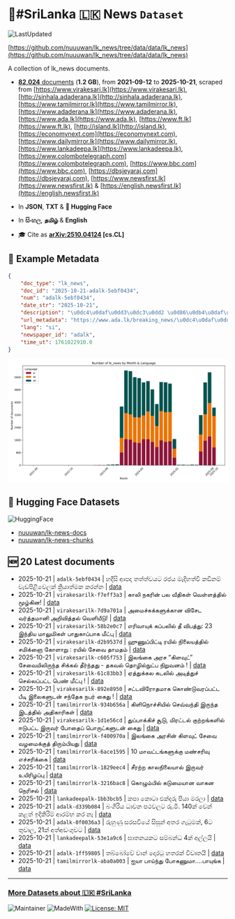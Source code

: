 # 📄#SriLanka 🇱🇰 News `Dataset`

![LastUpdated](https://img.shields.io/badge/last_updated-2025--10--21_10:46:30-green)

[https://github.com/nuuuwan/lk_news/tree/data/data/lk_news](https://github.com/nuuuwan/lk_news/tree/data/data/lk_news)

A collection of lk_news documents.

- [**82,024** documents](https://github.com/nuuuwan/lk_news/tree/data/data/lk_news) (**1.2 GB**), from **2021-09-12** to **2025-10-21**, scraped from [https://www.virakesari.lk](https://www.virakesari.lk), [http://sinhala.adaderana.lk](http://sinhala.adaderana.lk), [https://www.tamilmirror.lk](https://www.tamilmirror.lk), [https://www.adaderana.lk](https://www.adaderana.lk), [https://www.ada.lk](https://www.ada.lk), [https://www.ft.lk](https://www.ft.lk), [http://island.lk](http://island.lk), [https://economynext.com](https://economynext.com), [https://www.dailymirror.lk](https://www.dailymirror.lk), [https://www.lankadeepa.lk](https://www.lankadeepa.lk), [https://www.colombotelegraph.com](https://www.colombotelegraph.com), [https://www.bbc.com](https://www.bbc.com), [https://dbsjeyaraj.com](https://dbsjeyaraj.com), [https://www.newsfirst.lk](https://www.newsfirst.lk) & [https://english.newsfirst.lk](https://english.newsfirst.lk)

- In **JSON**, **TXT** & **🤗 Hugging Face**

- In **සිංහල**, **தமிழ்** & **English**

- 🎓 Cite as **[arXiv:2510.04124](https://arxiv.org/abs/2510.04124) [cs.CL]**

## 📝 Example Metadata

```json
{
    "doc_type": "lk_news",
    "doc_id": "2025-10-21-adalk-5ebf0434",
    "num": "adalk-5ebf0434",
    "date_str": "2025-10-21",
    "description": "\u0dc4\u0daf\u0dd3\u0dc3\u0dd2 \u0d86\u0db4\u0daf\u0dcf \u0dad\u0dad\u0dca\u0dad\u0dca\u0dc0\u0dba\u0da7 \u0dbb\u0da2\u0dba \u0db8\u0dd0\u0daf\u0dd2\u0dc4\u0dad\u0dca\u0dc0\u0dd3 \u0d9a\u0da9\u0dd2\u0db1\u0db8\u0dca \u0dc0\u0dd0\u0da9\u0db4\u0dd2\u0dc5\u0dd2\u0dc0\u0dd9\u0dbd\u0d9a\u0dca \u0d9a\u0dca\u200d\u0dbb\u0dd2\u0dba\u0dcf\u0dad\u0dca\u0db8\u0d9a \u0d9a\u0dbb\u0db1\u0dca\u0db1",
    "url_metadata": "https://www.ada.lk/breaking_news/\u0dc4\u0daf\u0dd3\u0dc3\u0dd2-\u0d86\u0db4\u0daf\u0dcf-\u0dad\u0dad\u0dca\u0dad\u0dca\u0dc0\u0dba\u0da7-\u0dbb\u0da2\u0dba-\u0db8\u0dd0\u0daf\u0dd2\u0dc4\u0dad\u0dca\u0dc0\u0dd3-\u0d9a\u0da9\u0dd2\u0db1\u0db8\u0dca-\u0dc0\u0dd0\u0da9\u0db4\u0dd2\u0dc5\u0dd2\u0dc0\u0dd9\u0dbd\u0d9a\u0dca-\u0d9a\u0dca\u200d\u0dbb\u0dd2\u0dba\u0dcf\u0dad\u0dca\u0db8\u0d9a-\u0d9a\u0dbb\u0db1\u0dca\u0db1/11-419221",
    "lang": "si",
    "newspaper_id": "adalk",
    "time_ut": 1761022910.0
}
```

![Chart](https://raw.githubusercontent.com/nuuuwan/lk_news/refs/heads/data/data/lk_news/docs_by_month_and_lang.png)

## 🤗 Hugging Face Datasets

![HuggingFace](https://img.shields.io/badge/-HuggingFace-FDEE21?style=for-the-badge&logo=HuggingFace)

- [nuuuwan/lk-news-docs](https://huggingface.co/datasets/nuuuwan/lk-news-docs)
- [nuuuwan/lk-news-chunks](https://huggingface.co/datasets/nuuuwan/lk-news-chunks)

## 🆕 20 Latest documents

- 2025-10-21 | `adalk-5ebf0434` | හදීසි ආපදා තත්ත්වයට රජය මැදිහත්වී කඩිනම් වැඩපිළිවෙලක් ක්‍රියාත්මක කරන්න | [data](https://github.com/nuuuwan/lk_news/tree/data/data/lk_news/2020s/2025/2025-10-21-adalk-5ebf0434)
- 2025-10-21 | `virakesarilk-f7eff3a3` | காலி நகரின் பல வீதிகள் வெள்ளத்தில் மூழ்கின! | [data](https://github.com/nuuuwan/lk_news/tree/data/data/lk_news/2020s/2025/2025-10-21-virakesarilk-f7eff3a3)
- 2025-10-21 | `virakesarilk-7d9a701a` | அமைச்சுக்களுக்கான விசேட  வர்த்தமானி அறிவித்தல் வெளியீடு! | [data](https://github.com/nuuuwan/lk_news/tree/data/data/lk_news/2020s/2025/2025-10-21-virakesarilk-7d9a701a)
- 2025-10-21 | `virakesarilk-58b2e0c7` | எரிவாயுக் கப்பலில் தீ விபத்து: 23 இந்திய மாலுமிகள் பாதுகாப்பாக மீட்பு | [data](https://github.com/nuuuwan/lk_news/tree/data/data/lk_news/2020s/2025/2025-10-21-virakesarilk-58b2e0c7)
- 2025-10-21 | `virakesarilk-d2b9537d` | ஹுணுப்பிட்டி ரயில் நிலையத்தில் சமிக்ஞை கோளாறு : ரயில் சேவை தாமதம் | [data](https://github.com/nuuuwan/lk_news/tree/data/data/lk_news/2020s/2025/2025-10-21-virakesarilk-d2b9537d)
- 2025-10-21 | `virakesarilk-c605f753` | இலங்கை அரச “கிளவுட்” சேவையிலிருந்த சிக்கல் தீர்ந்தது - தகவல் தொழில்நுட்ப நிறுவனம் ! | [data](https://github.com/nuuuwan/lk_news/tree/data/data/lk_news/2020s/2025/2025-10-21-virakesarilk-c605f753)
- 2025-10-21 | `virakesarilk-61c83bb3` | ஏத்துக்கல கடலில் அடித்துச் செல்லப்பட்ட பெண் மீட்பு ! | [data](https://github.com/nuuuwan/lk_news/tree/data/data/lk_news/2020s/2025/2025-10-21-virakesarilk-61c83bb3)
- 2025-10-21 | `virakesarilk-892e8950` | சட்டவிரோதமாக கொண்டுவரப்பட்ட பீடி இலைகளுடன் சந்தேக நபர் கைது ! | [data](https://github.com/nuuuwan/lk_news/tree/data/data/lk_news/2020s/2025/2025-10-21-virakesarilk-892e8950)
- 2025-10-21 | `tamilmirrorlk-934b656a` | கிளிநொச்சியில் செவ்வந்தி இருந்த இடத்தில் அதிகாரிகள் | [data](https://github.com/nuuuwan/lk_news/tree/data/data/lk_news/2020s/2025/2025-10-21-tamilmirrorlk-934b656a)
- 2025-10-21 | `virakesarilk-1d1e56cd` | துப்பாக்கிச் சூடு, மிரட்டல் குற்றங்களில் ஈடுபட்ட இருவர் போதைப் பொருட்களுடன் கைது | [data](https://github.com/nuuuwan/lk_news/tree/data/data/lk_news/2020s/2025/2025-10-21-virakesarilk-1d1e56cd)
- 2025-10-21 | `tamilmirrorlk-f400970a` | இலங்கை அரசின் கிளவுட் சேவை வழமைக்குத் திரும்பியது | [data](https://github.com/nuuuwan/lk_news/tree/data/data/lk_news/2020s/2025/2025-10-21-tamilmirrorlk-f400970a)
- 2025-10-21 | `tamilmirrorlk-6ace1595` | 10 மாவட்டங்களுக்கு மண்சரிவு எச்சரிக்கை | [data](https://github.com/nuuuwan/lk_news/tree/data/data/lk_news/2020s/2025/2025-10-21-tamilmirrorlk-6ace1595)
- 2025-10-21 | `tamilmirrorlk-1829eec4` | சீரற்ற காலநிலையால் இருவர் உயிரிழப்பு | [data](https://github.com/nuuuwan/lk_news/tree/data/data/lk_news/2020s/2025/2025-10-21-tamilmirrorlk-1829eec4)
- 2025-10-21 | `tamilmirrorlk-3216bac8` | கொழும்பில் கடுமையான வாகன நெரிசல் | [data](https://github.com/nuuuwan/lk_news/tree/data/data/lk_news/2020s/2025/2025-10-21-tamilmirrorlk-3216bac8)
- 2025-10-21 | `lankadeepalk-1bb3bcb5` | කපා කොටා එක්දරු පියා මරලා | [data](https://github.com/nuuuwan/lk_news/tree/data/data/lk_news/2020s/2025/2025-10-21-lankadeepalk-1bb3bcb5)
- 2025-10-21 | `adalk-d339b084` | බංගිරිය ධාවන පථවලට රු.මි. 140ක් වෙන් කළත් ඉදිකිරිම් ආරම්භ කර නෑ | [data](https://github.com/nuuuwan/lk_news/tree/data/data/lk_news/2020s/2025/2025-10-21-adalk-d339b084)
- 2025-10-21 | `adalk-0f0036a3` | රුහුණු සරසවියේ සිසුන් අතර ගැටුමක්, 6ට තුවාල, 21ක් අත්අඩංගුවට | [data](https://github.com/nuuuwan/lk_news/tree/data/data/lk_news/2020s/2025/2025-10-21-adalk-0f0036a3)
- 2025-10-21 | `lankadeepalk-53e1a9c6` | ඝාතනයකට සම්බන්ධ 4ක් අල්ලයි | [data](https://github.com/nuuuwan/lk_news/tree/data/data/lk_news/2020s/2025/2025-10-21-lankadeepalk-53e1a9c6)
- 2025-10-21 | `adalk-1ff59805` | තබ්බෝවේ වාන් දොරටු හතරක් විවෘතයි | [data](https://github.com/nuuuwan/lk_news/tree/data/data/lk_news/2020s/2025/2025-10-21-adalk-1ff59805)
- 2025-10-21 | `tamilmirrorlk-aba0a003` | ஐயா பாய்ந்து போகணுமா....பாயுங்க | [data](https://github.com/nuuuwan/lk_news/tree/data/data/lk_news/2020s/2025/2025-10-21-tamilmirrorlk-aba0a003)

---

### [More Datasets about 🇱🇰 #SriLanka](https://github.com/nuuuwan/lk_datasets)

![Maintainer](https://img.shields.io/badge/maintainer-nuuuwan-red)
![MadeWith](https://img.shields.io/badge/made_with-python-blue)
[![License: MIT](https://img.shields.io/badge/License-MIT-yellow.svg)](https://opensource.org/licenses/MIT)
